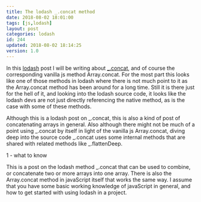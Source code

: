 ```yaml
---
title: The lodash _.concat method
date: 2018-08-02 18:01:00
tags: [js,lodash]
layout: post
categories: lodash
id: 244
updated: 2018-08-02 18:14:25
version: 1.0
---
```


In this [lodash](https://lodash.com/) post I will be writing about [\_.concat](https://lodash.com/docs/4.17.10#concat), and of course the corresponding vanilla js method Array.concat. For the most part this looks like one of those methods in lodash where there is not much point to it as the Array.concat method has been around for a long time. Still it is there just for the hell of it, and looking into the lodash source code, it looks like the lodash devs are not just directly referencing the native method, as is the case with some of these methods.

<!-- more -->

Although this is a lodash post on \_.concat, this is also a kind of post of concatenating arrays in general. Also although there might not be much of a point using \_.concat by itself in light of the vanilla js Array.concat, diving deep into the source code \_.concat uses some internal methods that are shared with related methods like \_.flattenDeep.

1 - what to know

This is a post on the lodash method \_.concat that can be used to combine, or concatenate two or more arrays into one array. There is also the Array.concat method in javaScript itself that works the same way. I assume that you have some basic working knowledge of javaScript in general, and how to get started with using lodash in a project.
